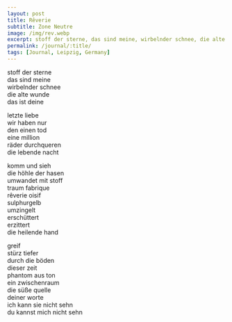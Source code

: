 ```yaml
---
layout: post
title: Rêverie
subtitle: Zone Neutre
image: /img/rev.webp
excerpt: stoff der sterne, das sind meine, wirbelnder schnee, die alte wunde, das ist deine ...
permalink: /journal/:title/
tags: [Journal, Leipzig, Germany]
---
```


stoff der sterne  
das sind meine  
wirbelnder schnee  
die alte wunde  
das ist deine
  
letzte liebe  
wir haben nur  
den einen tod  
eine million  
räder durchqueren  
die lebende nacht

komm und sieh  
die höhle der hasen  
umwandet mit stoff  
traum fabrique  
rêverie oisif  
sulphurgelb  
umzingelt  
erschüttert  
erzittert  
die heilende hand

greif  
stürz tiefer  
durch die böden  
dieser zeit  
phantom aus ton  
ein zwischenraum  
die süße quelle  
deiner worte  
ich kann sie nicht sehn  
du kannst mich nicht sehn